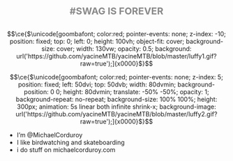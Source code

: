 
<h1 align="center" style="font-size: 22px; opacity: 0.5;"> #SWAG IS FOREVER</h1>


<h1 align="center" style="font-size: 22px">  </h1>

```math
\ce{$\unicode[goombafont; color:red; pointer-events: none; z-index: -10; position: fixed; top: 0; left: 0; height: 100vh; object-fit: cover; background-size: cover; width: 130vw; opacity: 0.5; background: url('https://github.com/yacineMTB/yacineMTB/blob/master/luffy1.gif?raw=true');]{x0000}$}
```
```math
\ce{$\unicode[goombafont; color:red; pointer-events: none; z-index: 5; position: fixed; left: 50dvi; top: 50dvb; width: 80dvmin; background-position: 0 0; height: 80dvmin; translate: -50% -50%; opacity: 1; background-repeat: no-repeat; background-size: 100% 100%; height: 300px; animation: 5s linear both infinite shrink-x; background-image: url('https://github.com/yacineMTB/yacineMTB/blob/master/luffy2.gif?raw=true');]{x0000}$}
```


- I’m @MichaelCorduroy
- I like birdwatching and skateboarding
- i do stuff on michaelcorduroy.com
